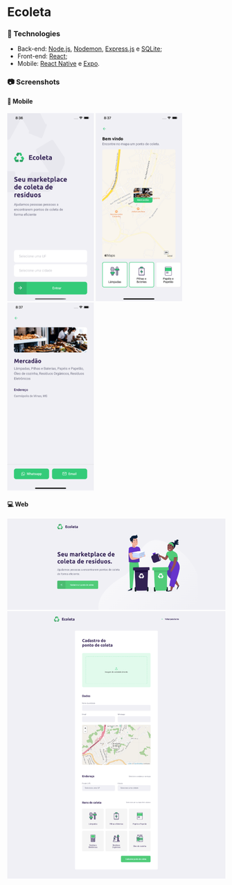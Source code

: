 # Ecoleta

### :rocket: Technologies
- Back-end: [Node.js](https://nodejs.org), [Nodemon](https://nodemon.io), [Express.js](https://expressjs.com) e [SQLite](https://www.sqlite.org);
- Front-end: [React](https://reactjs.org/);
- Mobile: [React Native](https://reactnative.dev) e [Expo](https://expo.io/).

### :camera: Screenshots

#### :iphone: Mobile
<img width="200" alt="mobile-detail" src="https://github.com/fredericoamsb/ecoleta/blob/master/mobile/screenshots/mobile-detail.png?raw=true"> <img width="200" alt="mobile-detail" src="https://github.com/fredericoamsb/ecoleta/blob/master/mobile/screenshots/mobile-points.png?raw=true"> <img width="200" alt="mobile-detail" src="https://github.com/fredericoamsb/ecoleta/blob/master/mobile/screenshots/mobile-home.png?raw=true">

#### :computer: Web
<img width="600" alt="mobile-detail" src="https://github.com/fredericoamsb/ecoleta/blob/master/web/screenshots/web-home.png?raw=true">
<img width="600" alt="mobile-detail" src="https://github.com/fredericoamsb/ecoleta/blob/master/web/screenshots/web-create-point.png?raw=true">
